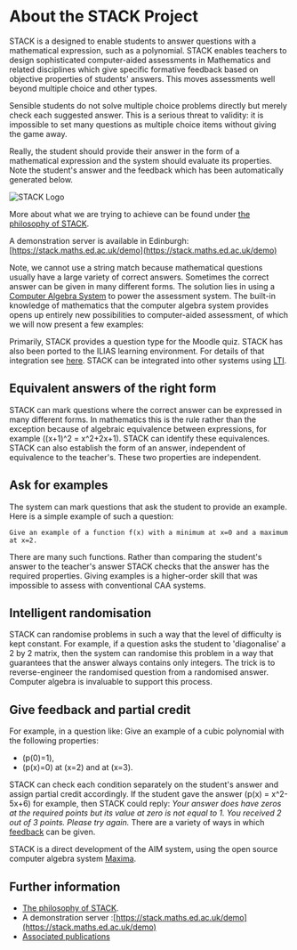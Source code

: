 # About the STACK Project

STACK is a designed to enable students to answer questions with a mathematical expression, such as a polynomial.  STACK enables teachers to design sophisticated computer-aided assessments in Mathematics and related disciplines which give specific formative feedback based on objective properties of students' answers.  This moves assessments well beyond multiple choice and other types.

Sensible students do not solve multiple choice problems directly but merely check each suggested answer.  This is a serious threat to validity:  it is impossible to set many questions as multiple choice items without giving the game away.

Really, the student should provide their answer in the form of a mathematical expression and the system should evaluate its properties.  Note the student's answer and the feedback which has been automatically generated below.

![STACK Logo](%CONTENT/STACK-screenshot.png)


More about what we are trying to achieve can be found under [the philosophy of STACK](The_philosophy_of_STACK.md).

A demonstration server is available in Edinburgh:  [https://stack.maths.ed.ac.uk/demo](https://stack.maths.ed.ac.uk/demo)

Note, we cannot use a string match because mathematical questions usually have a large variety of correct answers.  Sometimes the correct answer can be given in many different forms.
The solution lies in using a [Computer Algebra System](../CAS/index.md) to power the assessment system.
The built-in knowledge of mathematics that the computer algebra system provides opens up entirely new possibilities to computer-aided assessment, of which we will now present a few examples:

Primarily, STACK provides a question type for the Moodle quiz.  STACK has also been ported to the ILIAS learning environment.  For details of that integration see [here](https://github.com/ilifau/assStackQuestion/). STACK can be integrated into other systems using [LTI](../installation/LTI.md).

## Equivalent answers of the right form ##

STACK can mark questions where the correct answer can be expressed in many different forms. In mathematics this is the rule rather than the exception because of algebraic equivalence between expressions, for example \((x+1)^2 = x^2+2x+1\). STACK can identify these equivalences.  STACK can also establish the form of an answer, independent of equivalence to the teacher's.  These two properties are independent.

## Ask for examples ##

The system can mark questions that ask the student to provide an example. Here is a simple example of such a question:

    Give an example of a function f(x) with a minimum at x=0 and a maximum at x=2.

There are many such functions. Rather than comparing the student's answer to the teacher's answer STACK checks that the answer has the required properties.  Giving examples is a higher-order skill that was impossible to assess with conventional CAA systems.

## Intelligent randomisation ##

STACK can randomise problems in such a way that the level of difficulty is kept constant. For example, if a question asks the student to 'diagonalise' a 2 by 2 matrix, then the system can randomise this problem in a way that guarantees that the answer always contains only integers. The trick is to reverse-engineer the randomised question from a randomised answer.  Computer algebra is invaluable to support this process.

## Give feedback and partial credit ##

For example, in a question like:
Give an example of a cubic polynomial with the following properties:

* \(p(0)=1\),
* \(p(x)=0\) at \(x=2\) and at \(x=3\).

STACK can check each condition separately on the student's answer and assign partial credit accordingly.
If the student gave the answer \(p(x) = x^2-5x+6\) for example, then STACK could reply: _Your answer does have zeros at the required points but its value at zero is not equal to 1. You received 2 out of 3 points. Please try again._
There are a variety of ways in which [feedback](../Authoring/Feedback.md) can be given.

STACK is a direct development of the AIM system, using the open source computer algebra system [Maxima](../CAS/Maxima.md).

## Further information  ##

* [The philosophy of STACK](The_philosophy_of_STACK.md).
* A demonstration server :[https://stack.maths.ed.ac.uk/demo](https://stack.maths.ed.ac.uk/demo)
* [Associated publications](Publications.md)


